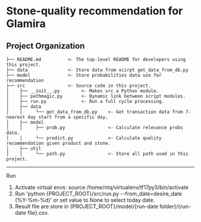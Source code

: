 Stone-quality recommendation for Glamira
==============================

Project Organization
------------

    ├── README.md          <- The top-level README for developers using this project.
    ├── data               <- Store data from scirpt get_data_from_db.py
    ├── model              <- Store probabilities data use for recommendation
    ├── src                <- Source code in this project.
    │    ├── __init__.py        <- Makes src a Python module.
    │    ├── pathmagic.py       <- Dynamic link between script modules.
    │    ├── run.py             <- Run a full cycle processing.
    │    ├── data
    │    │     └── get_data_from_db.py    <- Get transaction data from 7-nearest day start from a specific day.
    │    ├── model
    │    │     ├── prob.py                <- Calculate relevance probs data.
    │    │     └── predict.py             <- Calculate quality recommendation given product and stone.
    │    ├── util
    │    │     └── path.py                <- Store all path used in this project.

------------
Run

1. Activate virtual envs: source /home/ntq/virtualenv/tf17py3/bin/activate
2. Run 'python {PROJECT_ROOT}/src/run.py --from_date=desire_date (%Y-%m-%d)' or set value to None to select today date.
3. Result file are store in {PROJECT_ROOT}/model/{run-date folder}/{run-date file}.csv.